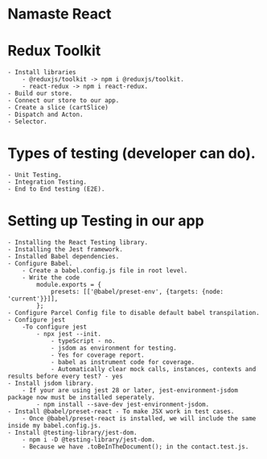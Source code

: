 # Namaste React 










# Redux Toolkit
    - Install libraries
        - @reduxjs/toolkit -> npm i @reduxjs/toolkit.
        - react-redux -> npm i react-redux.
    - Build our store.
    - Connect our store to our app.
    - Create a slice (cartSlice)
    - Dispatch and Acton.
    - Selector.

# Types of testing (developer can do).
    - Unit Testing.
    - Integration Testing.
    - End to End testing (E2E).

# Setting up Testing in our app
    - Installing the React Testing library.
    - Installing the Jest framework.
    - Installed Babel dependencies.
    - Configure Babel.
        - Create a babel.config.js file in root level.
        - Write the code
            module.exports = {
                presets: [['@babel/preset-env', {targets: {node: 'current'}}]],
            };
    - Configure Parcel Config file to disable default babel transpilation.
    - Configure jest
        -To configure jest
            - npx jest --init.
                - typeScript - no.
                - jsdom as environment for testing.
                - Yes for coverage report.
                - babel as instrument code for coverage.
                - Automatically clear mock calls, instances, contexts and results before every test? - yes
    - Install jsdom library.
        - If your are using jest 28 or later, jest-environment-jsdom package now must be installed seperately.
            - npm install --save-dev jest-environment-jsdom.
    - Install @babel/preset-react - To make JSX work in test cases.
        - Once @babel/preset-react is installed, we will include the same inside my babel.config.js.
    - Install @testing-library/jest-dom.
        - npm i -D @testing-library/jest-dom.
        - Because we have .toBeInTheDocument(); in the contact.test.js.
        
